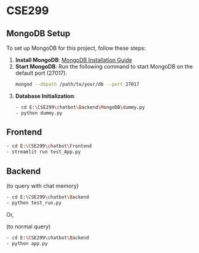 # CSE299

## MongoDB Setup

To set up MongoDB for this project, follow these steps:

1. **Install MongoDB**: [MongoDB Installation Guide](https://docs.mongodb.com/manual/installation/)
2. **Start MongoDB**: Run the following command to start MongoDB on the default port (27017).
   ```bash
   mongod --dbpath /path/to/your/db --port 27017
   ```
3. **Database Initialization**:
   ```bash
   - cd E:\CSE299\chatbot\Backend\MongoDB\dummy.py
   - python dummy.py
   ```

## Frontend

```bash
- cd E:\CSE299\chatbot\Frontend
- streamlit run test_App.py
```

## Backend

(to query with chat memory)

```bash
- cd E:\CSE299\chatbot\Backend
- python test_run.py
```

Or,

(to normal query)

```bash
- cd E:\CSE299\chatbot\Backend
- python app.py
```

